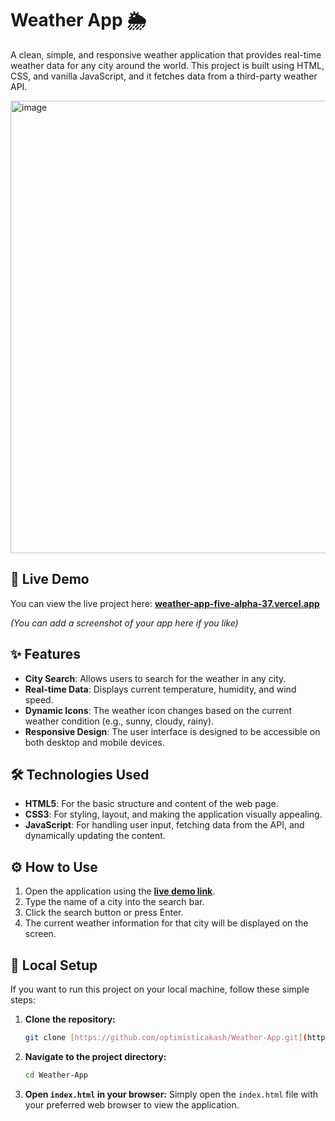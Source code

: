 # Weather App 🌦️

A clean, simple, and responsive weather application that provides real-time weather data for any city around the world. This project is built using HTML, CSS, and vanilla JavaScript, and it fetches data from a third-party weather API.

<img width="1440" height="724" alt="image" src="https://github.com/user-attachments/assets/27a1ad76-9dc2-451f-8b86-cff5a0883d91" />


## 🚀 Live Demo

You can view the live project here:
**[weather-app-five-alpha-37.vercel.app](https://weather-app-five-alpha-37.vercel.app/)**

*(You can add a screenshot of your app here if you like)*
## ✨ Features

- **City Search**: Allows users to search for the weather in any city.
- **Real-time Data**: Displays current temperature, humidity, and wind speed.
- **Dynamic Icons**: The weather icon changes based on the current weather condition (e.g., sunny, cloudy, rainy).
- **Responsive Design**: The user interface is designed to be accessible on both desktop and mobile devices.

## 🛠️ Technologies Used

- **HTML5**: For the basic structure and content of the web page.
- **CSS3**: For styling, layout, and making the application visually appealing.
- **JavaScript**: For handling user input, fetching data from the API, and dynamically updating the content.

## ⚙️ How to Use

1.  Open the application using the **[live demo link](https://weather-app-five-alpha-37.vercel.app/)**.
2.  Type the name of a city into the search bar.
3.  Click the search button or press Enter.
4.  The current weather information for that city will be displayed on the screen.

## 📂 Local Setup

If you want to run this project on your local machine, follow these simple steps:

1.  **Clone the repository:**
    ```bash
    git clone [https://github.com/optimisticakash/Weather-App.git](https://github.com/optimisticakash/Weather-App.git)
    ```

2.  **Navigate to the project directory:**
    ```bash
    cd Weather-App
    ```

3.  **Open `index.html` in your browser:**
    Simply open the `index.html` file with your preferred web browser to view the application.
